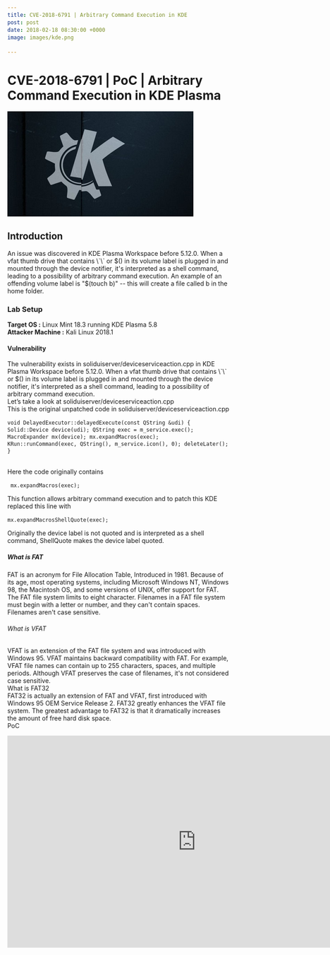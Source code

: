 ```yaml
---
title: CVE-2018-6791 | Arbitrary Command Execution in KDE
post: post
date: 2018-02-18 08:30:00 +0000
image: images/kde.png

---
```

<h1 class="cyan-text title">CVE-2018-6791 | PoC | Arbitrary Command Execution in KDE Plasma</h1> <img class="responsive-img z-depth-5" src="images/kde.png"> <h2 class="cyan-text subtitle">Introduction</h2> <p class="content white-text"> An issue was discovered in KDE Plasma Workspace before 5.12.0. When a vfat thumb drive that contains \`\` or $() in its volume label is plugged in and mounted through the device notifier, it's interpreted as a shell command, leading to a possibility of arbitrary command execution. An example of an offending volume label is "$(touch b)" -- this will create a file called b in the home folder. <br> <h3 class="cyan-text subtitle">Lab Setup</h3> <b class="cyan-text">Target OS :</b> Linux Mint 18.3 running KDE Plasma 5.8 <br> <b class="cyan-text">Attacker Machine :</b> Kali Linux 2018.1 <br> <h4 class="cyan-text subtitle">Vulnerability</h4> The vulnerability exists in soliduiserver/deviceserviceaction.cpp in KDE Plasma Workspace before 5.12.0. When a vfat thumb drive that contains \`\` or $() in its volume label is plugged in and mounted through the device notifier, it's interpreted as a shell command, leading to a possibility of arbitrary command execution. <br> Let’s take a look at soliduiserver/deviceserviceaction.cpp <br> This is the original unpatched code in soliduiserver/deviceserviceaction.cpp <pre><code class="grey darken-4 red-text">void DelayedExecutor::delayedExecute(const QString &udi) { Solid::Device device(udi); QString exec = m_service.exec(); MacroExpander mx(device); mx.expandMacros(exec); KRun::runCommand(exec, QString(), m_service.icon(), 0); deleteLater(); } </code></pre> <br> Here the code originally contains <pre><code class="grey darken-4 red-text"> mx.expandMacros(exec); </code></pre> This function allows arbitrary command execution and to patch this KDE replaced this line with <pre><code class="grey darken-4 red-text">mx.expandMacrosShellQuote(exec);</code></pre> Originally the device label is not quoted and is interpreted as a shell command, ShellQuote makes the device label quoted. <br> <h5 class="cyan-text subtitle">What is FAT</h5> FAT is an acronym for File Allocation Table, Introduced in 1981. Because of its age, most operating systems, including Microsoft Windows NT, Windows 98, the Macintosh OS, and some versions of UNIX, offer support for FAT. The FAT file system limits to eight character. Filenames in a FAT file system must  begin with a letter or number, and they can't contain spaces. Filenames aren't case sensitive. <br> <h6 class="cyan-text subtitle">What is VFAT</h6> VFAT is an extension of the FAT file system and was introduced with Windows 95. VFAT maintains backward compatibility with FAT. For example, VFAT file names can contain up to 255 characters, spaces, and multiple periods. Although VFAT preserves the case of filenames, it's not considered case sensitive. <br> <h7 class="cyan-text subtitle">What is FAT32</h7> <br> FAT32 is actually an extension of FAT and VFAT, first introduced with Windows 95 OEM Service Release 2. FAT32 greatly enhances the VFAT file system. The greatest advantage to FAT32 is that it dramatically increases the amount of free hard disk space. <br> <h8 class="cyan-text subtitle">PoC</h8> <br> </p> <div class="video-container"> <iframe width="853" height="480" src="https://www.youtube.com/embed/_rIaMoEkjFU" frameborder="0" allowfullscreen> </iframe> </div>